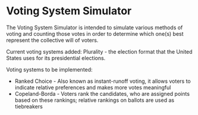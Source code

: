 # Voting System Simulator
The Voting System Simulator is intended to simulate various methods of voting and counting those votes in order to determine which one(s) best represent the collective will of voters.


Current voting systems added:
Plurality - the election format that the United States uses for its presidential elections.


Voting systems to be implemented:
 * Ranked Choice - Also known as instant-runoff voting, it allows voters to indicate relative preferences and makes more votes meaningful
 * Copeland-Borda - Voters rank the candidates, who are assigned points based on these rankings; relative rankings on ballots are used as tiebreakers
